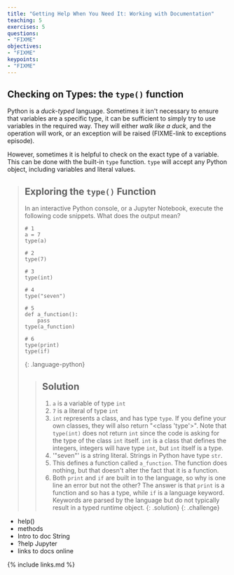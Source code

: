 ```yaml
---
title: "Getting Help When You Need It: Working with Documentation"
teaching: 5
exercises: 5
questions:
- "FIXME"
objectives:
- "FIXME"
keypoints:
- "FIXME"
---
```


## Checking on Types: the `type()` function

Python is a *duck-typed* language. Sometimes it isn't necessary to ensure that
variables are a specific type, it can be sufficient to simply try to use
variables in the required way. They will either *walk like a duck*, and the
operation will work, or an exception will be raised (FIXME-link to exceptions
episode).

However, sometimes it is helpful to check on the exact type of a variable. This
can be done with the built-in `type` function. `type` will accept any Python
object, including variables and literal values.

> ## Exploring the `type()` Function
> In an interactive Python console, or a Jupyter Notebook, execute the following
> code snippets. What does the output mean?
> ~~~
> # 1
> a = 7
> type(a)
>
> # 2
> type(7)
>
> # 3
> type(int)
>
> # 4
> type("seven")
>
> # 5
> def a_function():
>     pass
> type(a_function)
>
> # 6
> type(print)
> type(if)
> ~~~
> {: .language-python}
> > ## Solution
> > 1. `a` is a variable of type `int`
> > 2. `7` is a literal of type `int`
> > 3. `int` represents a class, and has type `type`. If you define your own
> >    classes, they will also return "<class 'type'>". Note that `type(int)`
> >    does not return `int` since the code is asking for the type of the class
> >    `int` itself. `int` is a class that defines the integers, integers will
> >    have type `int`, but `int` itself is a type.
> > 4. '"seven"' is a string literal. Strings in Python have type `str`.
> > 5. This defines a function called `a_function`. The function does nothing,
> >    but that doesn't alter the fact that it is a function.
> > 6. Both `print` and `if` are built in to the language, so why is one line an
> >    error but not the other? The answer is that `print` is a function and so
> >    has a type, while `if` is a language keyword. Keywords are parsed by the
> >    language but do not typically result in a typed runtime object.
> {: .solution}
{: .challenge}



- help()
- methods
- Intro to doc String
- ?help Jupyter
- links to docs online

{% include links.md %}

